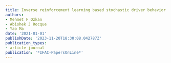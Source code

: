 ```yaml
---
title: Inverse reinforcement learning based stochastic driver behavior learning
authors:
- Mehmet F Ozkan
- Abishek J Rocque
- Yao Ma
date: '2021-01-01'
publishDate: '2023-11-20T18:30:08.042787Z'
publication_types:
- article-journal
publication: '*IFAC-PapersOnLine*'
---
```

